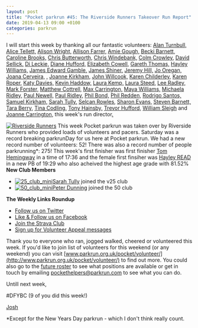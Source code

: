 ```yaml
---
layout: post
title: "Pocket parkrun #45: The Riverside Runners Takeover Run Report"
date: 2019-04-13 09:00 +0100
categories: parkrun
---
```


I will start this week by thanking all our fantastic volunteers: [Alan Turnbull,](https://www.parkrun.org.uk/results/athleteresultshistory/?athleteNumber=74829) [Alice Tellett,](https://www.parkrun.org.uk/results/athleteresultshistory/?athleteNumber=112799) [Alison Wright,](http://www.parkrun.org.uk/results/athleteresultshistory/?athleteNumber=4634189) [Allison Farrer,](https://www.parkrun.org.uk/athleteresultshistory?athleteNumber=142741) [Amie Gough,](https://www.parkrun.org.uk/athleteresultshistory?athleteNumber=411744) [Becki Barnett,](http://www.parkrun.org.uk/results/athleteresultshistory/?athleteNumber=4161773) [Caroline Brooks,](https://www.parkrun.org.uk/results/athleteresultshistory/?athleteNumber=170724) [Chris Butterworth,](https://www.parkrun.org.uk/results/athleteresultshistory/?athleteNumber=287219) [Chris Windebank,](https://www.parkrun.org.uk/athleteresultshistory?athleteNumber=530376) [Colm Crowley,](https://www.parkrun.org.uk/athleteresultshistory?athleteNumber=251185) [David Sellick,](https://www.parkrun.org.uk/athleteresultshistory?athleteNumber=264299) [Di Leckie,](http://www.parkrun.org.uk/results/athleteresultshistory/?athleteNumber=442745) [Diane Hufford,](http://www.parkrun.org.uk/results/athleteresultshistory/?athleteNumber=340498) [Elizabeth Cowell,](http://www.parkrun.org.uk/results/athleteresultshistory/?athleteNumber=5095759) [Gareth Thomas,](http://www.parkrun.org.uk/results/athleteresultshistory/?athleteNumber=408288) [Hayley Williams,](http://www.parkrun.org.uk/results/athleteresultshistory/?athleteNumber=3586735) [James Edward Gamble,](http://www.parkrun.org.uk/results/athleteresultshistory/?athleteNumber=32602) [James Shiner,](https://www.parkrun.org.uk/athleteresultshistory?athleteNumber=2596562) [Jeremy Hill,](http://www.parkrun.org.uk/results/athleteresultshistory/?athleteNumber=705026) [Jo Oregan,](https://www.parkrun.org.uk/athleteresultshistory?athleteNumber=2780544) [Joana Cerveira,](https://www.parkrun.org.uk/results/athleteresultshistory/?athleteNumber=1839028) [,](http://www.parkrun.org.uk/results/athleteresultshistory/?athleteNumber=181580) [Joanne Kirkham,](http://www.parkrun.org.uk/results/athleteresultshistory/?athleteNumber=4936439) [John Willcook,](https://www.parkrun.org.uk/athleteresultshistory?athleteNumber=149195) [Karen Childerley,](https://www.parkrun.org.uk/athleteresultshistory?athleteNumber=539793) [Karen Roper,](https://www.parkrun.org.uk/results/athleteresultshistory/?athleteNumber=199357) [Katy Davies,](https://www.parkrun.org.uk/athleteresultshistory?athleteNumber=454849) [Kevin Haddow,](http://www.parkrun.org.uk/results/athleteresultshistory/?athleteNumber=5200576) [Laura Kemp,](https://www.parkrun.org.uk/results/athleteresultshistory/?athleteNumber=2889739) [Laura Steed,](https://www.parkrun.org.uk/results/athleteresultshistory/?athleteNumber=653409) [Lee Radley,](https://www.parkrun.org.uk/athleteresultshistory?athleteNumber=20468) [Mark Forster,](https://www.parkrun.org.uk/results/athleteresultshistory/?athleteNumber=5250904) [Matthew Cottrell,](https://www.parkrun.org.uk/athleteresultshistory?athleteNumber=1165737) [Max Carrington,](http://www.parkrun.org.uk/results/athleteresultshistory/?athleteNumber=512408) [Maya Williams,](https://www.parkrun.org.uk/results/athleteresultshistory/?athleteNumber=2895103) [Michaela Ridley,](http://www.parkrun.org.uk/results/athleteresultshistory/?athleteNumber=157480) [Paul Newell,](https://www.parkrun.org.uk/athleteresultshistory?athleteNumber=227249) [Paul Ridley,](https://www.parkrun.org.uk/results/athleteresultshistory/?athleteNumber=157483) [Phil Bond,](http://www.parkrun.org.uk/results/athleteresultshistory/?athleteNumber=4682461) [Phil Redden,](https://www.parkrun.org.uk/results/athleteresultshistory/?athleteNumber=105596) [Rodrigo Santos,](https://www.parkrun.org.uk/results/athleteresultshistory/?athleteNumber=1419414) [Samuel Kirkham,](http://www.parkrun.org.uk/results/athleteresultshistory/?athleteNumber=4957874) [Sarah Tully,](http://www.parkrun.org.uk/results/athleteresultshistory/?athleteNumber=4909207) [Selcan Rowles,](https://www.parkrun.org.uk/athleteresultshistory?athleteNumber=337466) [Sharon Evans,](https://www.parkrun.org.uk/athleteresultshistory?athleteNumber=289359) [Steven Barnett,](http://www.parkrun.org.uk/results/athleteresultshistory/?athleteNumber=4179392) [Tara Berry,](https://www.parkrun.org.uk/athleteresultshistory?athleteNumber=3501792) [Tina Codling,](http://www.parkrun.org.uk/results/athleteresultshistory/?athleteNumber=472826) [Tony Hainsby,](http://www.parkrun.org.uk/athleteresultshistory?athleteNumber=249147) [Trevor Hufford,](http://www.parkrun.org.uk/results/athleteresultshistory/?athleteNumber=339748) [William Sleigh](https://www.parkrun.org.uk/results/athleteresultshistory/?athleteNumber=454876) and [Joanne Carrington](http://www.parkrun.org.uk/results/athleteresultshistory/?athleteNumber=181580), this week's run director[.](https://www.parkrun.org.uk/results/athleteresultshistory/?athleteNumber=454876)

[![Riverside Runners](https://images.parkrun.com/blogs.dir/1667/files/2019/04/Riverside-Runners-300x225.jpg)](https://images.parkrun.com/blogs.dir/1667/files/2019/04/Riverside-Runners.jpg) This week Pocket parkrun was taken over by Riverside Runners who provided loads of volunteers and pacers. Saturday was a record breaking parkrunDay for us here at Pocket parkrun. We had a new record number of volunteers: 52! There was also a record number of people parkrunning\*: 275! This week's first finisher was first finisher [Tom Hemingway](https://www.parkrun.org.uk/pocket/results/weeklyresults/athletehistory?athleteNumber=73073) in a time of 17:36 and the female first finsiher was [Hayley READ](https://www.parkrun.org.uk/pocket/results/weeklyresults/athletehistory?athleteNumber=4680863) in a new PB of 19:29 who also acheived the highest age grade with 81.52% **New Club Members**

*   [![25_club_mini](https://images.parkrun.com/blogs.dir/1667/files/2019/02/25_club_mini-e1550337100687.jpg)](https://images.parkrun.com/blogs.dir/1667/files/2019/02/25_club_mini-e1550337100687.jpg)[Sarah Tully](http://www.parkrun.org.uk/results/athleteresultshistory/?athleteNumber=4909207) joined the v25 club
*   [![50_club_mini](https://images.parkrun.com/blogs.dir/1667/files/2019/02/50_club_mini-e1550336989477.jpg)](https://images.parkrun.com/blogs.dir/1667/files/2019/02/50_club_mini-e1550336989477.jpg)[Peter Dunning](https://www.parkrun.org.uk/pocket/results/latestresults/athletehistory?athleteNumber=1174619) joined the 50 club

**The Weekly Links Roundup**

*   [Follow us on Twitter](https://twitter.com/pocketparkrun)
*   [Like & Follow us on Facebook](https://www.facebook.com/pocketparkrun/)
*   [Join the Strava Club](https://www.strava.com/clubs/pocketparkrun)
*   [Sign up for Volunteer Appeal messages](https://www.parkrun.com/runner/opt-ins/?Country=UK)

Thank you to everyone who ran, jogged walked, cheered or volunteered this week. If you'd like to join list of volunteers for this weekend (or any weekend) you can visit [www.parkrun.org.uk/pocket/volunteer/](http://www.parkrun.org.uk/pocket/volunteer/) to find out more. You could also go to the [future roster](http://www.parkrun.org.uk/pocket/futureroster/ "future roster") to see what positions are available or get in touch by emailing [pockethelpers@parkrun.com](mailto:pockethelpers@parkrun.com) to see what you can do.

Untill next week,

#DFYBC (9 of you did this week!)

[Josh](http://www.parkrun.org.uk/results/athleteresultshistory/?athleteNumber=4196740)

\*Except for the New Years Day parkrun - which I don't think really count.
